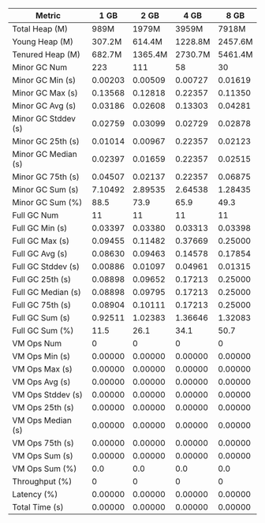 | Metric | 1 GB | 2 GB | 4 GB | 8 GB |
|------|----|----|----|----|
| Total Heap (M) | 989M | 1979M | 3959M | 7918M |
| Young Heap (M) | 307.2M | 614.4M | 1228.8M | 2457.6M |
| Tenured Heap (M) | 682.7M | 1365.4M | 2730.7M | 5461.4M |
| Minor GC Num | 223 | 111 | 58 | 30 |
| Minor GC Min (s) | 0.00203 | 0.00509 | 0.00727 | 0.01619 |
| Minor GC Max (s) | 0.13568 | 0.12818 | 0.22357 | 0.11350 |
| Minor GC Avg (s) | 0.03186 | 0.02608 | 0.13303 | 0.04281 |
| Minor GC Stddev (s) | 0.02759 | 0.03099 | 0.02729 | 0.02878 |
| Minor GC 25th (s) | 0.01014 | 0.00967 | 0.22357 | 0.02123 |
| Minor GC Median (s) | 0.02397 | 0.01659 | 0.22357 | 0.02515 |
| Minor GC 75th (s) | 0.04507 | 0.02137 | 0.22357 | 0.06875 |
| Minor GC Sum (s) | 7.10492 | 2.89535 | 2.64538 | 1.28435 |
| Minor GC Sum (%) | 88.5 | 73.9 | 65.9 | 49.3 |
| Full GC Num | 11 | 11 | 11 | 11 |
| Full GC Min (s) | 0.03397 | 0.03380 | 0.03313 | 0.03398 |
| Full GC Max (s) | 0.09455 | 0.11482 | 0.37669 | 0.25000 |
| Full GC Avg (s) | 0.08630 | 0.09463 | 0.14578 | 0.17854 |
| Full GC Stddev (s) | 0.00886 | 0.01097 | 0.04961 | 0.01315 |
| Full GC 25th (s) | 0.08898 | 0.09652 | 0.17213 | 0.25000 |
| Full GC Median (s) | 0.08898 | 0.09795 | 0.17213 | 0.25000 |
| Full GC 75th (s) | 0.08904 | 0.10111 | 0.17213 | 0.25000 |
| Full GC Sum (s) | 0.92511 | 1.02383 | 1.36646 | 1.32083 |
| Full GC Sum (%) | 11.5 | 26.1 | 34.1 | 50.7 |
| VM Ops Num | 0 | 0 | 0 | 0 |
| VM Ops Min (s) | 0.00000 | 0.00000 | 0.00000 | 0.00000 |
| VM Ops Max (s) | 0.00000 | 0.00000 | 0.00000 | 0.00000 |
| VM Ops Avg (s) | 0.00000 | 0.00000 | 0.00000 | 0.00000 |
| VM Ops Stddev (s) | 0.00000 | 0.00000 | 0.00000 | 0.00000 |
| VM Ops 25th (s) | 0.00000 | 0.00000 | 0.00000 | 0.00000 |
| VM Ops Median (s) | 0.00000 | 0.00000 | 0.00000 | 0.00000 |
| VM Ops 75th (s) | 0.00000 | 0.00000 | 0.00000 | 0.00000 |
| VM Ops Sum (s) | 0.00000 | 0.00000 | 0.00000 | 0.00000 |
| VM Ops Sum (%) | 0.0 | 0.0 | 0.0 | 0.0 |
| Throughput (%) | 0 | 0 | 0 | 0 |
| Latency (%) | 0.00000 | 0.00000 | 0.00000 | 0.00000 |
| Total Time (s) | 0.00000 | 0.00000 | 0.00000 | 0.00000 |
